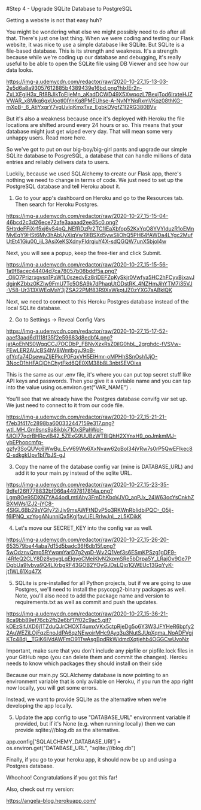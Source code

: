 #Step 4 - Upgrade SQLite Database to PostgreSQL

Getting a website is not that easy huh?

You might be wondering what else we might possibly need to do after all that. There's just one last thing. When we were coding and testing our Flask website, it was nice to use a simple database like SQLite. But SQLite is a file-based database. This is its strength and weakness. It's a strength because while we're coding up our database and debugging, it's really useful to be able to open the SQLite file using DB Viewer and see how our data looks.

https://img-a.udemycdn.com/redactor/raw/2020-10-27_15-13-03-2e5d6a8a93057612885b4389439e16bd.png?hlxIEr2n-ZxLXEgjH3x_Rf8BJlkToEljeMn_aKadDCWD49X5XwpozL7BexjTod6IrxteHJZVWAR_x8Mkq6gxUootl0IYnKg8PMEUhse-A-NvNYNqRxmVKqz08thKG-mXpB-_6_AtiYxgrY7vgUvlqKmxTxz_EgbkDVgfZ1I2RG380BVv

But it's also a weakness because once it's deployed with Heroku the file locations are shifted around every 24 hours or so. This means that your database might just get wiped every day. That will mean some very unhappy users. Read more here.

So we've got to put on our big-boy/big-girl pants and upgrade our simple SQLite database to PosgreSQL, a database that can handle millions of data entries and reliably delivers data to users.

Luckily, because we used SQLAlchemy to create our Flask app, there's nothing we need to change in terms of code. We just need to set up the PostgreSQL database and tell Heroku about it.



1. Go to your app's dashboard on Heroku and go to the Resources tab. Then search for Heroku Postgres.

https://img-a.udemycdn.com/redactor/raw/2020-10-27_15-15-04-46bcd2c3d26ece72afe3aaaad2ee35c0.png?5HtrdeFFiXrf5xj6vS4pQ_NEfRDzPr2TC1lEaXbfop52KxYqO8YVYlduzR1oEMnMvEqY9HSt6Mv3hAbUyXiqVw19lBSXd5ywSliOhQ5PH64fAWDa4LYgc2MufUtEt41Giu00_ijL3AsiXeKSXdnyFIdrqiuY4X-sdQGQW7unX5bjoI4w

Next, you will see a popup, keep the free-tier and click Submit.

https://img-a.udemycdn.com/redactor/raw/2020-10-27_15-15-56-1a9f8acec44404d7ca78057b08bddf5a.png?_OIiO7Prizrxgvsn1PaW1L0szedvEz8riDEFZpKySkjr0Vwfya5HC2hFCyvBjxavJdgjnKZbbz0KZlw9FmU7Tc5OSA9k7dPhaqUtODstRK_4NZHmJihYTM7i35VJ-V58-Ur313XWEoMaY3jZSA22PMf83R9XxWkptJZ0zYXG7aABklQK

Next, we need to connect to this Heroku Postgres database instead of the local SQLite database.

2. Go to Settings -> Reveal Config Vars

https://img-a.udemycdn.com/redactor/raw/2020-10-27_15-17-52-aaef3aad6d1118f35f2e59683d8edbf4.png?jatAoEhNS0WggCCJ7OCDbP_FBNvXzxRsZ0iIG0hbL_2grghdc-fVSVw-FEwLER2AUcBS4hV8WmtbgyJ9pB-ofYqfa74DsewuZIjEPkcP0FqxVH5EIHmr-oMPHhSSnOsh1JjO-3NocD1hHFACjOhChytFkd6QE0XM38b8L3nbtSEVOixa


This is the same as our .env file, it's where you can put top secret stuff like API keys and passwords. Then you give it a variable name and you can tap into the value using os.environ.get("VAR_NAME") .

You'll see that we already have the Postgres database convifg var set up. We just need to connect to it from our code file.

https://img-a.udemycdn.com/redactor/raw/2020-10-27_15-21-21-f7eb3f417c2898ba600332447159e317.png?wtI_MH_Gm9sns9a8ikbk71OxSPahWoI-fJIOl77qdrBHRcvlB42_5ZExG9UUBzWTBlQhH2XYnxH9_ooJmkmMJ-ybEPhopcmfq-gzfy3SoQUVc6WwBu_EvV69Wo6XxNvaw62oBol34jVRw7s0rP5QwEFlkec8Q-sdkgkUpv1bI7bJS-gJ

3. Copy the name of the database config var (mine is DATABASE_URL) and add it to your main.py instead of the sqlite URL.

https://img-a.udemycdn.com/redactor/raw/2020-10-27_15-23-35-9dfef26ff778832bf066a4497817814a.png?Lgm8Oe9SDXN7YA44odLmtlAhy3FmDhKboVJVO_aqPJx_24W63ocYsCnkhZBXMWs1ZJ2-jYC8-4SlGL6Bb29sYGfy72iJjv9msAWFtNDvP5o3RKWnRbIidbiPQC-_O5ij-f6IPNQ_xzYogANunnlQx5KgjfavLiELRrlwJnL_zL5KDikK

4. Let's move our SECRET_KEY into the config var as well.

https://img-a.udemycdn.com/redactor/raw/2020-10-27_15-26-20-653579be44aba7d15d5badc36f6db15f.png?5wOdznvQmp5RYwqmYarD7g2ypD-Wv2Q1Vef3s6ESmKPSzg1gDF9-i4RfeQ2CLY8Dz8yoygLqElgyoCMeiKlvN2kpmSRe5bDrpa5Y_LRajOv9Ge7PDgbUa9lvbva9Q4LXrbgRF43GOB2YOyGJDsLQjq1QWEUc13GqYyK-jt1WL61Xq47X

5. SQLite is pre-installed for all Python projects, but if we are going to use Postgres, we'll need to install the psycopg2-binary packages as well. Note, you'll also need to add the package name and version to requirements.txt as well as commit and push the updates.

https://img-a.udemycdn.com/redactor/raw/2020-10-27_15-36-21-8ca9bb89ef76cb2fb2e6bf17f02c9ac5.gif?kDEzSifJXD6j1TZduQJrCHOXT4umxVKx5ctpRjeDg5o6Y3W3JFYHeR6bpfy22AuWEZiLOjFqzEnoJdPA6qzNEwoirMHc9Ayq3u3NutSJUpXqma_NoADFVgiKTc48dj__TGiK6IVdAWFmO91TwAsgBpdRkWidmdXqtjehb4OGGCwUvoNz

Important, make sure that you don't include any pipfile or pipfile.lock files in your GitHub repo (you can delete them and commit the changes). Heroku needs to know which packages they should install on their side



Because our main.py SQLAlchemy database is now pointing to an environment variable that is only avilable on Heroku, if you run the app right now locally, you will get some errors.

Instead, we want to provide SQLite as the alternative when we're developing the app locally.



5. Update the app config to use "DATABASE_URL" environment variable if provided, but if it's None (e.g. when running locally) then we can provide sqlite:///blog.db as the alternative.

app.config['SQLALCHEMY_DATABASE_URI'] = os.environ.get("DATABASE_URL",  "sqlite:///blog.db")

Finally, if you go to your heroku app, it should now be up and using a Postgres database.

Whoohoo! Congratulations if you got this far!



Also, check out my version:

https://angela-blog.herokuapp.com/
